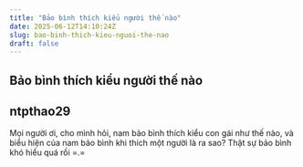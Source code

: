 ```yaml
---
title: "Bảo bình thích kiểu người thế nào"
date: 2025-06-12T14:10:24Z
slug: bao-binh-thich-kieu-nguoi-the-nao
draft: false
---
```


## Bảo bình thích kiểu người thế nào

## ntpthao29

Mọi người ơi, cho mình hỏi, nam bảo bình thích kiểu con gái như thế nào, và biểu hiện của nam bảo bình khi thích một người là ra sao? Thật sự bảo bình khó hiểu quá rồi =.=